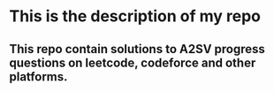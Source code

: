 # This is the description of my repo
 ## This repo contain solutions to A2SV progress questions on leetcode, codeforce and other platforms.
